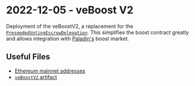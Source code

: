 # 2022-12-05 - veBoost V2

Deployment of the veBoostV2, a replacement for the [`PreseededVotingEscrowDelegation`](../20220530-preseeded-voting-escrow-delegation). This simplifies the boost contract greatly and allows integration with [Paladin's](https://paladin.vote/) boost market.

## Useful Files

- [Ethereum mainnet addresses](./output/mainnet.json)
- [`veBoostV2` artifact](./artifact/veBoostV2.json)
